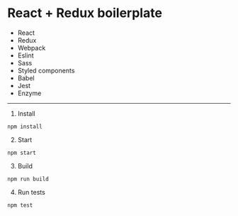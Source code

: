 # React + Redux boilerplate

* React
* Redux
* Webpack
* Eslint
* Sass
* Styled components
* Babel
* Jest
* Enzyme

---

1. Install
```shell
npm install
```

2. Start
```shell
npm start
```

3. Build
```shell
npm run build
```

4. Run tests
```shell
npm test
```
